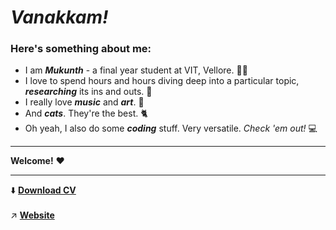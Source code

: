 # _Vanakkam!_

### Here's something about me:

<ul>
  <li> I am <i><b>Mukunth</b></i> - a final year student at VIT, Vellore. 👨‍🎓 </li> 
  <li> I love to spend hours and hours diving deep into a particular topic, <i><b>researching</b></i> its ins and outs. 📖 </li>
  <li> I really love <i><b>music</b></i> and <i><b>art</b></i>. 🎵 </li>
  <li> And <i><b>cats</b></i>. They're the best. 🐈 </li>
  <li> Oh yeah, I also do some <i><b>coding</b></i> stuff. Very versatile. <i>Check 'em out!</i> 💻 </li>
 </ul>
 <hr>
 
 **Welcome!** ❤️
<hr>
⬇️ <b><a href = "[https://drive.google.com/file/d/118WmWIMli7em4tRpWq0F_AayrY4d9vN-/view?usp=sharing](https://drive.google.com/file/d/1gnFY0lbvXLadhITWwNgDqYsRGGbIb1VV/view?usp=sharing)">Download CV</a></b>
<br><br>
↗️ <b><a href = "https://mukunthbs.github.io">Website</a></b>

